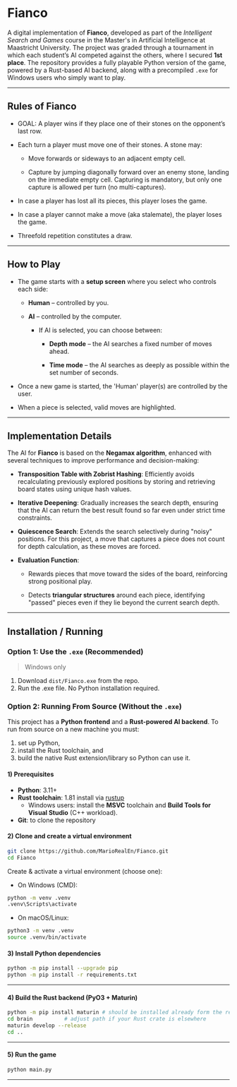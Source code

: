 # Fianco

A digital implementation of **Fianco**, developed as part of the *Intelligent Search and Games* course in the Master's in Artificial Intelligence at Maastricht University. The project was graded through a tournament in which each student’s AI competed against the others, where I secured **1st place**. The repository provides a fully playable Python version of the game, powered by a Rust-based AI backend, along with a precompiled `.exe` for Windows users who simply want to play.

---

## Rules of Fianco

- GOAL: A player wins if they place one of their stones on the opponent’s last row.

- Each turn a player must move one of their stones. A stone may:

    - Move forwards or sideways to an adjacent empty cell.

    - Capture by jumping diagonally forward over an enemy stone, landing on the immediate empty cell. Capturing is mandatory, but only one capture is allowed per turn (no multi-captures).

- In case a player has lost all its pieces, this player loses the game.

- In case a player cannot make a move (aka stalemate), the player loses the game.

- Threefold repetition constitutes a draw.

---

## How to Play

- The game starts with a **setup screen** where you select who controls each side:

  - **Human** – controlled by you.

  - **AI** – controlled by the computer.

    - If AI is selected, you can choose between:

      - **Depth mode** – the AI searches a fixed number of moves ahead. 

      - **Time mode** – the AI searches as deeply as possible within the set number of seconds.

- Once a new game is started, the 'Human' player(s) are controlled by the user.

- When a piece is selected, valid moves are highlighted.

---

## Implementation Details

The AI for **Fianco** is based on the **Negamax algorithm**, enhanced with several techniques to improve performance and decision-making:

- **Transposition Table with Zobrist Hashing**: Efficiently avoids recalculating previously explored positions by storing and retrieving board states using unique hash values.

- **Iterative Deepening**: Gradually increases the search depth, ensuring that the AI can return the best result found so far even under strict time constraints.

- **Quiescence Search**: Extends the search selectively during "noisy" positions. For this project, a move that captures a piece does not count for depth calculation, as these moves are forced.

- **Evaluation Function**:

  - Rewards pieces that move toward the sides of the board, reinforcing strong positional play.  

  - Detects **triangular structures** around each piece, identifying "passed" pieces even if they lie beyond the current search depth.

---

## Installation / Running

### Option 1: Use the `.exe` (Recommended)
> Windows only
1. Download `dist/Fianco.exe` from the repo.  
2. Run the .exe file. No Python installation required.

### Option 2: Running From Source (Without the `.exe`)

This project has a **Python frontend** and a **Rust-powered AI backend**. To run from source on a new machine you must:
1) set up Python,  
2) install the Rust toolchain, and  
3) build the native Rust extension/library so Python can use it.

#### 1) Prerequisites

- **Python**: 3.11+
- **Rust toolchain**: 1.81 install via [rustup](https://rustup.rs/)
  - Windows users: install the **MSVC** toolchain and **Build Tools for Visual Studio** (C++ workload).
- **Git**: to clone the repository


#### 2) Clone and create a virtual environment

```bash
git clone https://github.com/MarioRealEn/Fianco.git
cd Fianco
```

Create & activate a virtual environment (choose one):

- On Windows (CMD):
```bash
python -m venv .venv
.venv\Scripts\activate
```

- On macOS/Linux:
```bash
python3 -m venv .venv
source .venv/bin/activate
```

#### 3) Install Python dependencies

```bash
python -m pip install --upgrade pip
python -m pip install -r requirements.txt
```


---

#### 4) Build the Rust backend (PyO3 + Maturin)

```bash
python -m pip install maturin # should be installed already form the requirements
cd brain          # adjust path if your Rust crate is elsewhere
maturin develop --release
cd ..
```

---

#### 5) Run the game

```bash
python main.py
```

---